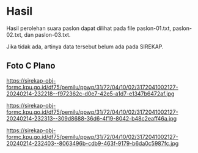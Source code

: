 # Hasil

Hasil perolehan suara paslon dapat dilihat pada file paslon-01.txt, paslon-02.txt, dan paslon-03.txt.

Jika tidak ada, artinya data tersebut belum ada pada SIREKAP.

## Foto C Plano

https://sirekap-obj-formc.kpu.go.id/df75/pemilu/ppwp/31/72/04/10/02/3172041002127-20240214-232218--f972362c-d0e7-42e5-a1d7-e1347b6472af.jpg

https://sirekap-obj-formc.kpu.go.id/df75/pemilu/ppwp/31/72/04/10/02/3172041002127-20240214-232313--309d8688-36d6-4f19-8042-b48c2eaff46a.jpg

https://sirekap-obj-formc.kpu.go.id/df75/pemilu/ppwp/31/72/04/10/02/3172041002127-20240214-232403--8063496b-cdb9-463f-9179-b6da0c5987fc.jpg

